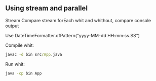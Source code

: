 ## Using stream and parallel

Stream 
Compare stream.forEach whit and whithout, compare console output

Use DateTimeFormatter.ofPattern("yyyy-MM-dd HH:mm:ss.SS")

Compile whit:

```cmd
javac -d bin src/App.java
```

Run whit:

```cmd
java -cp bin App
```

